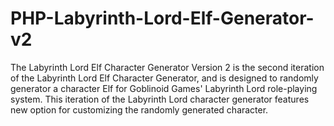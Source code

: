 # PHP-Labyrinth-Lord-Elf-Generator-v2
The Labyrinth Lord Elf Character Generator Version 2 is the second iteration of the Labyrinth Lord Elf Character Generator, and is designed to randomly generator a character Elf for Goblinoid Games' Labyrinth Lord role-playing system. This iteration of the Labyrinth Lord character generator features new option for customizing the randomly generated character.
